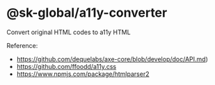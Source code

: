 # @sk-global/a11y-converter

Convert original HTML codes to a11y HTML


Reference:

- https://github.com/dequelabs/axe-core/blob/develop/doc/API.md)
- https://github.com/ffoodd/a11y.css
- https://www.npmjs.com/package/htmlparser2
